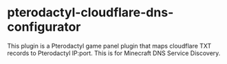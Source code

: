 # pterodactyl-cloudflare-dns-configurator

This plugin is a Pterodactyl game panel plugin that maps cloudflare TXT records to Pterodactyl IP:port. This is for Minecraft DNS Service Discovery.